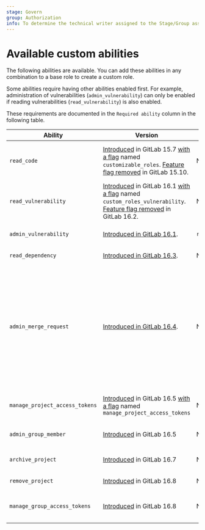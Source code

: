 ```yaml
---
stage: Govern
group: Authorization
info: To determine the technical writer assigned to the Stage/Group associated with this page, see https://handbook.gitlab.com/handbook/product/ux/technical-writing/#assignments
---
```


# Available custom abilities

The following abilities are available. You can add these abilities in any combination
to a base role to create a custom role.

Some abilities require having other abilities enabled first. For example, administration of vulnerabilities (`admin_vulnerability`) can only be enabled if reading vulnerabilities (`read_vulnerability`) is also enabled.

These requirements are documented in the `Required ability` column in the following table.

| Ability                      | Version                | Required ability  | Description |
| ------------------------------- | -----------------------| -------------------- | ----------- |
| `read_code`                     | [Introduced](https://gitlab.com/gitlab-org/gitlab/-/merge_requests/106256) in GitLab 15.7 [with a flag](../../administration/feature_flags.md) named `customizable_roles`. [Feature flag removed](https://gitlab.com/gitlab-org/gitlab/-/merge_requests/114524) in GitLab 15.10.| Not applicable       | View project code. Does not include the ability to pull code.  |
| `read_vulnerability`            | [Introduced](https://gitlab.com/groups/gitlab-org/-/epics/10160) in GitLab 16.1 [with a flag](../../administration/feature_flags.md) named `custom_roles_vulnerability`. [Feature flag removed](https://gitlab.com/gitlab-org/gitlab/-/merge_requests/124049) in GitLab 16.2. | Not applicable       | View [vulnerability reports](../application_security/vulnerability_report/index.md).  |
| `admin_vulnerability`           | [Introduced in GitLab 16.1](https://gitlab.com/gitlab-org/gitlab/-/issues/412536).  | `read_vulnerability` | Change the [status of vulnerabilities](../application_security/vulnerabilities/index.md#vulnerability-status-values).  |
| `read_dependency`               | [Introduced in GitLab 16.3](https://gitlab.com/gitlab-org/gitlab/-/issues/415255).  | Not applicable       | View [project dependencies](../application_security/dependency_list/index.md).  |
| `admin_merge_request`           | [Introduced in GitLab 16.4](https://gitlab.com/gitlab-org/gitlab/-/issues/412708).  | Not applicable       | View and approve [merge requests](../project/merge_requests/index.md), revoke merge request approval, and view the associated merge request code. <br> Does not allow users to view or change merge request approval rules.  |
| `manage_project_access_tokens`  | [Introduced](https://gitlab.com/gitlab-org/gitlab/-/issues/421778) in GitLab 16.5 [with a flag](../../administration/feature_flags.md) named `manage_project_access_tokens`  | Not applicable       | Create, delete, and list [project access tokens](../project/settings/project_access_tokens.md).  |
| `admin_group_member`            | [Introduced](https://gitlab.com/gitlab-org/gitlab/-/issues/17364) in GitLab 16.5  | Not applicable       | Add or remove [group members](../group/manage.md).  |
| `archive_project`               | [Introduced](https://gitlab.com/gitlab-org/gitlab/-/issues/425957) in GitLab 16.7  | Not applicable       | [Archive and unarchive projects](../project/settings/migrate_projects.md#archive-a-project).  |
| `remove_project`                | [Introduced](https://gitlab.com/gitlab-org/gitlab/-/issues/425959) in GitLab 16.8  | Not applicable       | [Delete projects](../project/working_with_projects.md#delete-a-project).  |
| `manage_group_access_tokens`    | [Introduced](https://gitlab.com/gitlab-org/gitlab/-/issues/428353) in GitLab 16.8  | Not applicable       | [Create, delete, and list group access tokens](../group/settings/group_access_tokens.md).  |

